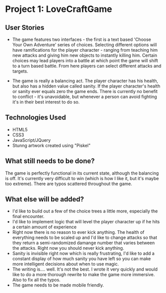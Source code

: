 # Project 1: LoveCraftGame

## User Stories

* The game features two interfaces - the first is a text based 'Choose Your Own Adventure' series of choices. Selecting different options will have ramifications for the player character - ranging from teaching him new attacks and giving him new objects to instantly killing him. Certain choices may lead players into a battle at which point the game will shift to a turn based battle. From here players can select different attacks and targets.

* The game is really a balancing act. The player character has his health, but also has a hidden value called sanity. If the player character's health or sanity ever equals zero the game ends. There is currently no benefit to conflict - it's unavoidable, but whenever a person can avoid fighting it's in their best interest to do so.

## Technologies Used
* HTML5
* CSS3
* JavaScript/JQuery
* Stunng artwork created using "Piskel"

## What still needs to be done?
The game is perfectly functional in its current state, although the balancing is off. It's currently very difficult to win (which is how I like it, but it's maybe too extreme). There are typos scattered throughout the game.

## What else will be added?
* I'd like to build out a few of the choice trees a little more, especially the final encounter.
* I'd like to implement logic that will level the player character up if he hits a certain amount of experience
* Right now there is no reason to ever kick anything. The health of everything needs to be scaled up and I'd like to change attacks so that they return a semi-randomized damange number that varies between the attacks. Right now you should never kick anything.
* Sanity is invisible right now which is really frustrating, I'd like to add a constant display of how much sanity you have left so you can make more intelligent decisions about when to use magic.
* The writing is.... well. It's not the best. I wrote it very quickly and would like to do a more thorough rewrite to make the game more immersive. Also to fix all the typos.
* The game needs to be made mobile friendly.